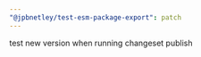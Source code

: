 ```yaml
---
"@jpbnetley/test-esm-package-export": patch
---
```


test new version when running changeset publish
